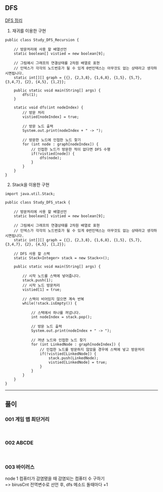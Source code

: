 ## DFS  
[DFS 정리](https://codingnojam.tistory.com/44)  

1. 재귀를 이용한 구현  


```
public class Study_DFS_Recursion {

	// 방문처리에 사용 할 배열선언
	static boolean[] vistied = new boolean[9];
	
	// 그림예시 그래프의 연결상태를 2차원 배열로 표현
	// 인덱스가 각각의 노드번호가 될 수 있게 0번인덱스는 아무것도 없는 상태라고 생각하시면됩니다.
	static int[][] graph = {{}, {2,3,8}, {1,6,8}, {1,5}, {5,7}, {3,4,7}, {2}, {4,5}, {1,2}};
	
	public static void main(String[] args) {
		dfs(1);
	}
	
	static void dfs(int nodeIndex) {
		// 방문 처리
		vistied[nodeIndex] = true;
		
		// 방문 노드 출력
		System.out.print(nodeIndex + " -> ");
		
		// 방문한 노드에 인접한 노드 찾기
		for (int node : graph[nodeIndex]) {
			// 인접한 노드가 방문한 적이 없다면 DFS 수행
			if(!vistied[node]) {
				dfs(node);
			}
		}
	}
}
```

2. Stack을 이용한 구현  
  
```
import java.util.Stack;

public class Study_DFS_stack {

	// 방문처리에 사용 할 배열선언
	static boolean[] vistied = new boolean[9];
	
	// 그림예시 그래프의 연결상태를 2차원 배열로 표현
	// 인덱스가 각각의 노드번호가 될 수 있게 0번인덱스는 아무것도 없는 상태라고 생각하시면됩니다.
	static int[][] graph = {{}, {2,3,8}, {1,6,8}, {1,5}, {5,7}, {3,4,7}, {2}, {4,5}, {1,2}};
	
	// DFS 사용 할 스택
	static Stack<Integer> stack = new Stack<>();
	
	public static void main(String[] args) {
		
		// 시작 노드를 스택에 넣어줍니다.
		stack.push(1);
		// 시작 노드 방문처리
		vistied[1] = true;
		
		// 스택이 비어있지 않으면 계속 반복
		while(!stack.isEmpty()) {
			
			// 스택에서 하나를 꺼냅니다.
			int nodeIndex = stack.pop();
			
			// 방문 노드 출력
			System.out.print(nodeIndex + " -> ");
			
			// 꺼낸 노드와 인접한 노드 찾기
			for (int LinkedNode : graph[nodeIndex]) {
				// 인접한 노드를 방문하지 않았을 경우에 스택에 넣고 방문처리 
				if(!vistied[LinkedNode]) {
					stack.push(LinkedNode);
					vistied[LinkedNode] = true;
				}
			}
		}
	}
}
```

---

  

  
## 풀이
### 001 게임 맵 최단거리


  

    
<br>  

### 002 ABCDE  


<br>  

### 003 바이러스  
node 1 컴퓨터가 감염됐을 때 감염되는 컴퓨터 수 구하기  
=> birusCnt 전역변수로 선언 후, dfs 메소드 돌때마다 +1  
